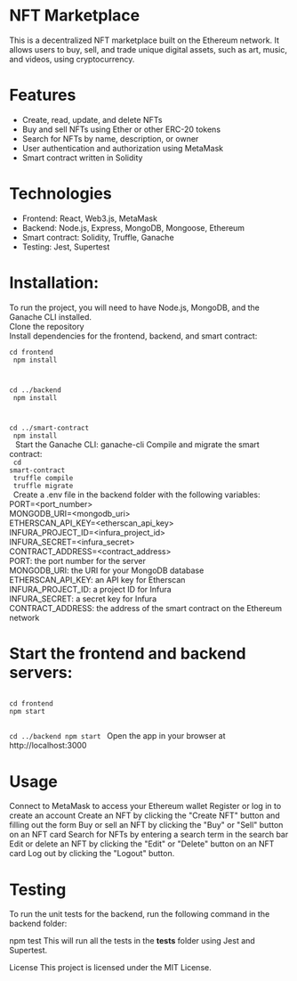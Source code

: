 # NFT Marketplace

This is a decentralized NFT marketplace built on the Ethereum network. It allows users to buy, sell, and trade unique digital assets, such as art, music, and videos, using cryptocurrency.<br/>
# Features

<ul>
  <li>Create, read, update, and delete NFTs</li>
  <li>Buy and sell NFTs using Ether or other ERC-20 tokens</li>
  <li>Search for NFTs by name, description, or owner</li>
  <li>User authentication and authorization using MetaMask</li>
  <li>Smart contract written in Solidity</li>
</ul>

# Technologies

<ul>
 <li>Frontend: React, Web3.js, MetaMask</li>
 <li>Backend: Node.js, Express, MongoDB, Mongoose, Ethereum</li></li>
 <li>Smart contract: Solidity, Truffle, Ganache</li>
 <li>Testing: Jest, Supertest</li>
</ul>

# Installation:

To run the project, you will need to have Node.js, MongoDB, and the Ganache CLI installed.<br/>
Clone the repository<br/>
Install dependencies for the frontend, backend, and smart contract:<br/>
<code>
cd frontend<br/>
npm install<br/>

cd ../backend<br/>
npm install<br/>

cd ../smart-contract<br/>
npm install<br/>
</code>
Start the Ganache CLI:
ganache-cli
Compile and migrate the smart contract:
<code>
<br/>
cd smart-contract<br/>
truffle compile<br/>
truffle migrate<br/>
</code>
Create a .env file in the backend folder with the following variables:<br/>
PORT=<port_number><br/>
MONGODB_URI=<mongodb_uri><br/>
ETHERSCAN_API_KEY=<etherscan_api_key><br/>
INFURA_PROJECT_ID=<infura_project_id><br/>
INFURA_SECRET=<infura_secret><br/>
CONTRACT_ADDRESS=<contract_address><br/>
PORT: the port number for the server<br/>
MONGODB_URI: the URI for your MongoDB database<br/>
ETHERSCAN_API_KEY: an API key for Etherscan<br/>
INFURA_PROJECT_ID: a project ID for Infura<br/>
INFURA_SECRET: a secret key for Infura<br/>
CONTRACT_ADDRESS: the address of the smart contract on the Ethereum network<br/>

# Start the frontend and backend servers:
<code>
cd frontend
npm start

cd ../backend
npm start
</code>
Open the app in your browser at http://localhost:3000

# Usage

Connect to MetaMask to access your Ethereum wallet
Register or log in to create an account
Create an NFT by clicking the "Create NFT" button and filling out the form
Buy or sell an NFT by clicking the "Buy" or "Sell" button on an NFT card
Search for NFTs by entering a search term in the search bar
Edit or delete an NFT by clicking the "Edit" or "Delete" button on an NFT card
Log out by clicking the "Logout" button.

# Testing

To run the unit tests for the backend, run the following command in the backend folder:

npm test
This will run all the tests in the __tests__ folder using Jest and Supertest.

License
This project is licensed under the MIT License.
